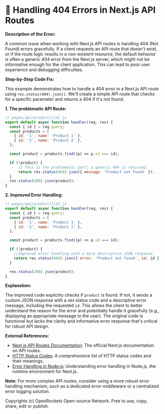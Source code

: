 # 🐞 Handling 404 Errors in Next.js API Routes


**Description of the Error:**

A common issue when working with Next.js API routes is handling 404 (Not Found) errors gracefully.  If a client requests an API route that doesn't exist, or if the route logic results in a non-existent resource, the default behavior is often a generic 404 error from the Next.js server, which might not be informative enough for the client application.  This can lead to poor user experience and debugging difficulties.


**Step-by-Step Code Fix:**

This example demonstrates how to handle a 404 error in a Next.js API route using `res.status(404).json()`. We'll create a simple API route that checks for a specific parameter and returns a 404 if it's not found.

**1. The problematic API Route:**

```javascript
// pages/api/product/[id].js
export default async function handler(req, res) {
  const { id } = req.query;
  const products = [
    { id: '1', name: 'Product 1' },
    { id: '2', name: 'Product 2' },
  ];

  const product = products.find((p) => p.id === id);

  if (!product) {
      // This is the problematic part; a generic 404 is returned.
      return res.status(404).json({ message: 'Product not found' });
  }
  res.status(200).json(product);
}
```

**2. Improved Error Handling:**

```javascript
// pages/api/product/[id].js
export default async function handler(req, res) {
  const { id } = req.query;
  const products = [
    { id: '1', name: 'Product 1' },
    { id: '2', name: 'Product 2' },
  ];

  const product = products.find((p) => p.id === id);

  if (!product) {
    //Improved error handling with a more descriptive JSON response.
    return res.status(404).json({ error: 'Product not found', id: id });
  }

  res.status(200).json(product);
}
```

**Explanation:**

The improved code explicitly checks if `product` is found. If not, it sends a custom JSON response with a `404` status code and a descriptive error message, including the requested `id`.  This allows the client to better understand the reason for the error and potentially handle it gracefully (e.g., displaying an appropriate message to the user). The original code is functional but lacks the clarity and informative error response that's critical for robust API design.


**External References:**

* [Next.js API Routes Documentation](https://nextjs.org/docs/api-routes/introduction):  The official Next.js documentation on API routes.
* [HTTP Status Codes](https://developer.mozilla.org/en-US/docs/Web/HTTP/Status):  A comprehensive list of HTTP status codes and their meanings.
* [Error Handling in Node.js](https://nodejs.org/api/errors.html):  Understanding error handling in Node.js, the runtime environment for Next.js.

**Note:**  For more complex API routes, consider using a more robust error handling mechanism, such as a dedicated error middleware or a centralized error logging solution.


Copyrights (c) OpenRockets Open-source Network. Free to use, copy, share, edit or publish.

